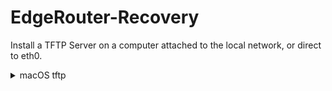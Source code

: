 # EdgeRouter-Recovery

Install a TFTP Server on a computer attached to the local network, or direct to eth0. 
<details>
<summary>macOS tftp</summary>
```bash
sudo launchctl load -F /System/Library/LaunchDaemons/tftp.plist
sudo launchctl start com.apple.tftpd
sudo chmod 777 /private/tftpboot

# to stop
sudo launchctl stop com.apple.tftpd
sudo launchctl unload -F /System/Library/LaunchDaemons/tftp.plist
```
</details>
Use the following commands to boot:

```shell
set ipaddr <free ip on local network>
dhcp
setenv serverip <ip of host pc>
setenv ethact octeth0
tftpboot 0 emrk-0.9c.bin
bootoctlinux 0
```

once tool is booted, run `emrk-reinstall`, answer yes... use latest firmware: (not https) http://dl.ui.com/firmwares/edgemax/v2.0.9-hotfix.4/ER-e100.v2.0.9-hotfix.4.5521907.tar


